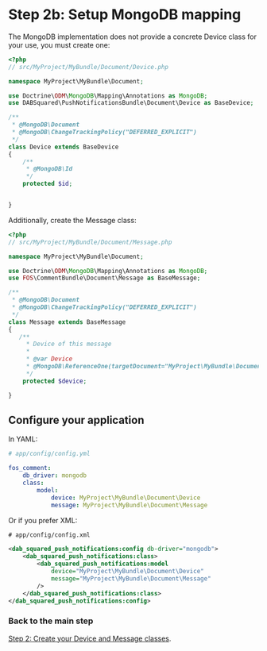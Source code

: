 Step 2b: Setup MongoDB mapping
==============================
The MongoDB implementation does not provide a concrete Device class for your use,
you must create one:

``` php
<?php
// src/MyProject/MyBundle/Document/Device.php

namespace MyProject\MyBundle\Document;

use Doctrine\ODM\MongoDB\Mapping\Annotations as MongoDB;
use DABSquared\PushNotificationsBundle\Document\Device as BaseDevice;

/**
 * @MongoDB\Document
 * @MongoDB\ChangeTrackingPolicy("DEFERRED_EXPLICIT")
 */
class Device extends BaseDevice
{
    /**
     * @MongoDB\Id
     */
    protected $id;


}
```

Additionally, create the Message class:

``` php
<?php
// src/MyProject/MyBundle/Document/Message.php

namespace MyProject\MyBundle\Document;

use Doctrine\ODM\MongoDB\Mapping\Annotations as MongoDB;
use FOS\CommentBundle\Document\Message as BaseMessage;

/**
 * @MongoDB\Document
 * @MongoDB\ChangeTrackingPolicy("DEFERRED_EXPLICIT")
 */
class Message extends BaseMessage
{
   /**
     * Device of this message
     *
     * @var Device
     * @MongoDB\ReferenceOne(targetDocument="MyProject\MyBundle\Document\Device")
     */
    protected $device;

}
```

## Configure your application

In YAML:

``` yaml
# app/config/config.yml

fos_comment:
    db_driver: mongodb
    class:
        model:
            device: MyProject\MyBundle\Document\Device
            message: MyProject\MyBundle\Document\Message

```

Or if you prefer XML:

``` xml
# app/config/config.xml

<dab_squared_push_notifications:config db-driver="mongodb">
    <dab_squared_push_notifications:class>
        <dab_squared_push_notifications:model
            device="MyProject\MyBundle\Document\Device"
            message="MyProject\MyBundle\Document\Message"
        />
    </dab_squared_push_notifications:class>
</dab_squared_push_notifications:config>

```

### Back to the main step
[Step 2: Create your Device and Message classes](2-create_your_device_and_message_classes.md).
